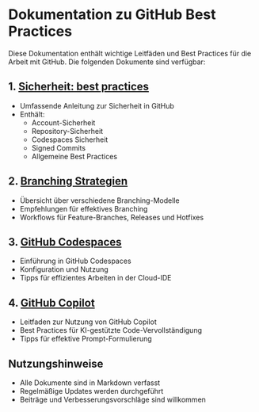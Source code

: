 # Dokumentation zu GitHub Best Practices

Diese Dokumentation enthält wichtige Leitfäden und Best Practices für die Arbeit mit GitHub. Die folgenden Dokumente sind verfügbar:

## 1. [Sicherheit: best practices](security.md)
- Umfassende Anleitung zur Sicherheit in GitHub
- Enthält:
  - Account-Sicherheit
  - Repository-Sicherheit
  - Codespaces Sicherheit
  - Signed Commits
  - Allgemeine Best Practices

## 2. [Branching Strategien](branching_strategien.md)
- Übersicht über verschiedene Branching-Modelle
- Empfehlungen für effektives Branching
- Workflows für Feature-Branches, Releases und Hotfixes

## 3. [GitHub Codespaces](codespaces.md)
- Einführung in GitHub Codespaces
- Konfiguration und Nutzung
- Tipps für effizientes Arbeiten in der Cloud-IDE

## 4. [GitHub Copilot](github_copilot.md)
- Leitfaden zur Nutzung von GitHub Copilot
- Best Practices für KI-gestützte Code-Vervollständigung
- Tipps für effektive Prompt-Formulierung

## Nutzungshinweise
- Alle Dokumente sind in Markdown verfasst
- Regelmäßige Updates werden durchgeführt
- Beiträge und Verbesserungsvorschläge sind willkommen

